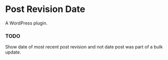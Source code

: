 # Post Revision Date

A WordPress plugin.

### TODO
Show date of most recent post revision and not date post was part of a bulk update. 
